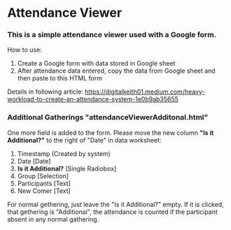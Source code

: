 # Attendance Viewer

### This is a simple attendance viewer used with a Google form. 

How to use:
1. Create a Google form with data stored in Google sheet
2. After attendance data entered, copy the data from Google sheet and then paste to this HTML form

Details in following article:
https://digitalkeith01.medium.com/heavy-workload-to-create-an-attendance-system-1e0b9ab35655

### Additional Gatherings "attendanceViewerAdditonal.html"

One more field is added to the form. Please move the new column **"Is it Additional?"** to the right of "Date" in data worksheet:

1. Timestamp (Created by system)
2. Date [Date]
3. **Is it Additional?** [Single Radiobox]
4. Group [Selection]
5. Participants [Text]
6. New Comer [Text]

For normal gethering, just leave the "Is it Additional?" empty. If it is clicked, that gethering is "Additional", the attendance is counted if the participant absent in any normal gathering.
